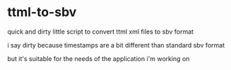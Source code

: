 # ttml-to-sbv
quick and dirty little script to convert ttml xml files to sbv format

i say dirty because timestamps are a bit different than standard sbv format

but it's suitable for the needs of the application i'm working on
